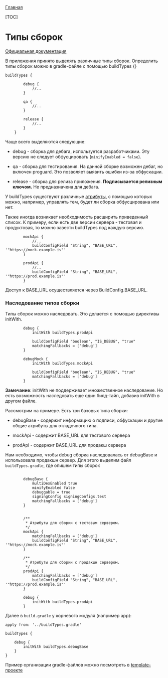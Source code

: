 [Главная](../main.md)

[TOC]

# Типы сборок

[Официальная документация][docs]

В приложения принято выделять различные типы сборок.
Определить типы сборок можно в gradle-файле c помощью buildTypes {}

```
buildTypes {

        debug {
            //..
        }

        qa {
            //..
        }

        release {
            //..
        }
    }
```

Чаще всего выделяются следующие:

* debug - сборка для дебага, используется разработчиками. Эту версию
не следует обфусцировать (`minifyEnabled = false`).

* qa - сборка для тестирования. На данной сборке возможен дебаг, но включен
proguard. Это позволяет выявить ошибки из-за обфускации.

* release - сборка для релиза приложения. **Подписывается релизным ключом.**
Не предназначена для дебага.

У buildTypes существуют различные [атрибуты][attrs], с помощью которых
можно, например, управлять тем, будет ли сборка обфусцирована или нет.

Также иногда возникает необходимость расширить приведенный список.
К примеру, если есть две версии сервера - тестовая и продуктовая, то
можно завести buildTypes под каждую версию.

```
        mockApi {
            //..
            buildConfigField "String", "BASE_URL", '"https://mock.example.is"'
        }

        prodApi {
            //..
            buildConfigField "String", "BASE_URL", '"https://prod.example.is"'
        }

```
Доступ к BASE_URL осуществляется через BuildConfig.BASE_URL.

### Наследование типов сборки

Типы сборок можно наследовать. Это делается с помощью директивы initWith.
```
        debug {
            initWith buildTypes.prodApi

            buildConfigField "boolean", "IS_DEBUG", "true"
            matchingFallbacks = ['debug']
        }

        debugMock {
            initWith buildTypes.mockApi

            buildConfigField "boolean", "IS_DEBUG", "true"
            matchingFallbacks = ['debug']
        }
```

**Замечание**: initWith не поддерживает множественное наследование.
Но есть возможность наследовать еще один билд-тайп, добавив initWith
в другом файле.

Рассмотрим на примере. Есть три базовых типа сборки:

* debugBase - содержит информацию о подписи, обфускации и другие общие
атрибуты для отладочного типа.

* mockApi - содержит BASE_URL для тестового сервера

* prodApi - содержит BASE_URL для продакш сервера

Нам необходимо, чтобы debug сборка наследовалась от debugBase и использовала
продакшн сервер. Для этого выделим файл `buildTypes.gradle`, где опишем типы сборок

```

        debugBase {
            multiDexEnabled true
            minifyEnabled false
            debuggable = true
            signingConfig signingConfigs.test
            matchingFallbacks = ['debug']
        }


        /**
         * Атрибуты для сборки с тестовым сервером.
         */
        mockApi {
            matchingFallbacks = ['debug']
            buildConfigField "String", "BASE_URL", '"https://mock.example.is"'
        }

        /**
         * Атрибуты для сборки с продакшн сервером.
         */
        prodApi {
            matchingFallbacks = ['debug']
            buildConfigField "String", "BASE_URL", '"https://prod.example.is"'
        }

        debug {
            initWith buildTypes.prodApi
        }
```

Далее в `build.gradle` у корневого модуля (например app):
```
apply from: '../buildTypes.gradle'

buildTypes {

    debug {
        initWith buildTypes.debugBase
    }
}
```


Пример организации gradle-файлов можно посмотреть в [template-проекте][template]

[attrs]: http://google.github.io/android-gradle-dsl/current/com.android.build.gradle.internal.dsl.BuildType.html
[docs]: http://tools.android.com/tech-docs/new-build-system/user-guide#TOC-Build-Types
[template]: ../../template/README.md
